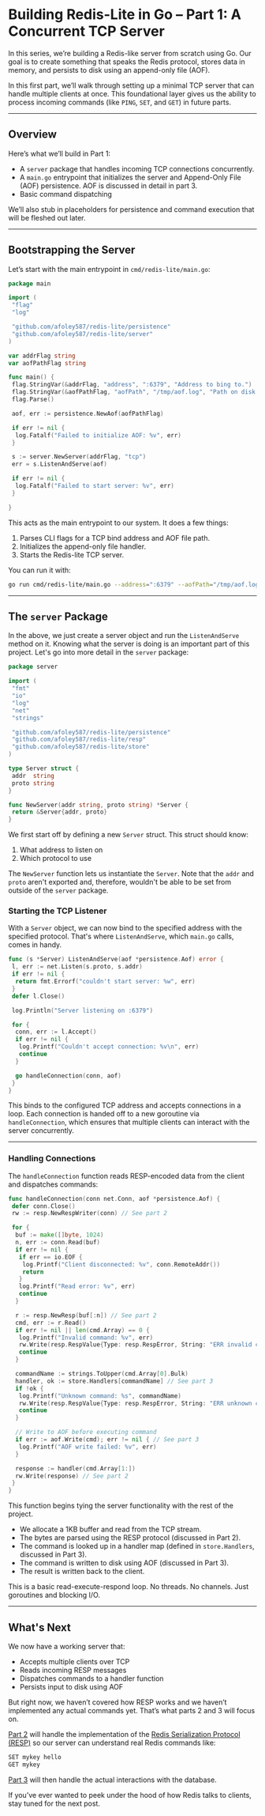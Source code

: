# Building Redis-Lite in Go – Part 1: A Concurrent TCP Server

In this series, we’re building a Redis-like server from scratch using Go.
Our goal is to create something that speaks the Redis protocol,
stores data in memory, and persists to disk using an append-only file (AOF).

In this first part, we’ll walk through setting up a minimal TCP server
that can handle multiple clients at once. This foundational layer gives
us the ability to process incoming commands
(like `PING`, `SET`, and `GET`) in future parts.

---

## Overview

Here’s what we’ll build in Part 1:

- A `server` package that handles incoming TCP connections concurrently.
- A `main.go` entrypoint that initializes the server and Append-Only File
  (AOF) persistence. AOF is discussed in detail in part 3.
- Basic command dispatching

We’ll also stub in placeholders for persistence and command execution that
will be fleshed out later.

---

## Bootstrapping the Server

Let’s start with the main entrypoint in `cmd/redis-lite/main.go`:

```go
package main

import (
 "flag"
 "log"

 "github.com/afoley587/redis-lite/persistence"
 "github.com/afoley587/redis-lite/server"
)

var addrFlag string
var aofPathFlag string

func main() {
 flag.StringVar(&addrFlag, "address", ":6379", "Address to bing to.")
 flag.StringVar(&aofPathFlag, "aofPath", "/tmp/aof.log", "Path on disk to create or read an AOF file.")
 flag.Parse()

 aof, err := persistence.NewAof(aofPathFlag)

 if err != nil {
  log.Fatalf("Failed to initialize AOF: %v", err)
 }

 s := server.NewServer(addrFlag, "tcp")
 err = s.ListenAndServe(aof)

 if err != nil {
  log.Fatalf("Failed to start server: %v", err)
 }

}
```

This acts as the main entrypoint to our system. It does a few things:

1. Parses CLI flags for a TCP bind address and AOF file path.
2. Initializes the append-only file handler.
3. Starts the Redis-lite TCP server.

You can run it with:

```bash
go run cmd/redis-lite/main.go --address=":6379" --aofPath="/tmp/aof.log"
```

---

## The `server` Package

In the above, we just create a server object and run the `ListenAndServe`
method on it.
Knowing what the server is doing is an important part of this project.
Let's go into more detail in the `server` package:

```go
package server

import (
 "fmt"
 "io"
 "log"
 "net"
 "strings"

 "github.com/afoley587/redis-lite/persistence"
 "github.com/afoley587/redis-lite/resp"
 "github.com/afoley587/redis-lite/store"
)

type Server struct {
 addr  string
 proto string
}

func NewServer(addr string, proto string) *Server {
 return &Server{addr, proto}
}
```

We first start off by defining a new `Server` struct.
This struct should know:

1. What address to listen on
1. Which protocol to use

The `NewServer` function lets us instantiate the `Server`.
Note that the `addr` and `proto` aren't exported and, therefore,
wouldn't be able to be set from outside of the `server` package.

### Starting the TCP Listener

With a `Server` object, we can now bind to the specified address
with the specified protocol.
That's where `ListenAndServe`, which `main.go` calls, comes in handy.

```go
func (s *Server) ListenAndServe(aof *persistence.Aof) error {
 l, err := net.Listen(s.proto, s.addr)
 if err != nil {
  return fmt.Errorf("couldn't start server: %w", err)
 }
 defer l.Close()

 log.Println("Server listening on :6379")

 for {
  conn, err := l.Accept()
  if err != nil {
   log.Printf("Couldn't accept connection: %v\n", err)
   continue
  }

  go handleConnection(conn, aof)
 }
}
```

This binds to the configured TCP address and accepts connections in a loop.
Each connection is handed off to a new goroutine via `handleConnection`,
which ensures that multiple clients can interact with the server concurrently.

---

### Handling Connections

The `handleConnection` function reads RESP-encoded data from the client
and dispatches commands:

```go
func handleConnection(conn net.Conn, aof *persistence.Aof) {
 defer conn.Close()
 rw := resp.NewRespWriter(conn) // See part 2

 for {
  buf := make([]byte, 1024)
  n, err := conn.Read(buf)
  if err != nil {
   if err == io.EOF {
    log.Printf("Client disconnected: %v", conn.RemoteAddr())
    return
   }
   log.Printf("Read error: %v", err)
   continue
  }

  r := resp.NewResp(buf[:n]) // See part 2
  cmd, err := r.Read()
  if err != nil || len(cmd.Array) == 0 {
   log.Printf("Invalid command: %v", err)
   rw.Write(resp.RespValue{Type: resp.RespError, String: "ERR invalid command"})
   continue
  }

  commandName := strings.ToUpper(cmd.Array[0].Bulk)
  handler, ok := store.Handlers[commandName] // See part 3
  if !ok {
   log.Printf("Unknown command: %s", commandName)
   rw.Write(resp.RespValue{Type: resp.RespError, String: "ERR unknown command"})
   continue
  }

  // Write to AOF before executing command
  if err := aof.Write(cmd); err != nil { // See part 3
   log.Printf("AOF write failed: %v", err)
  }

  response := handler(cmd.Array[1:])
  rw.Write(response) // See part 2
 }
}
```

This function begins tying the server functionality with the rest of the project.

- We allocate a 1KB buffer and read from the TCP stream.
- The bytes are parsed using the RESP protocol (discussed in Part 2).
- The command is looked up in a handler map
  (defined in `store.Handlers`, discussed in Part 3).
- The command is written to disk using AOF (discussed in Part 3).
- The result is written back to the client.

This is a basic read-execute-respond loop.
No threads.
No channels.
Just goroutines and blocking I/O.

---

## What's Next

We now have a working server that:

- Accepts multiple clients over TCP
- Reads incoming RESP messages
- Dispatches commands to a handler function
- Persists input to disk using AOF

But right now, we haven’t covered how RESP works and we haven’t
implemented any actual commands yet.
That’s what parts 2 and 3 will focus on.

[Part 2](./part2_resp.md)
will handle the implementation of the
[Redis Serialization Protocol (RESP)](https://redis.io/docs/latest/develop/reference/protocol-spec/)
so our server can understand real Redis commands like:

```txt
SET mykey hello
GET mykey
```

[Part 3](./part3_database.md)
will then handle the actual interactions with the database.

If you’ve ever wanted to peek under the hood of how Redis talks to
clients, stay tuned for the next post.
